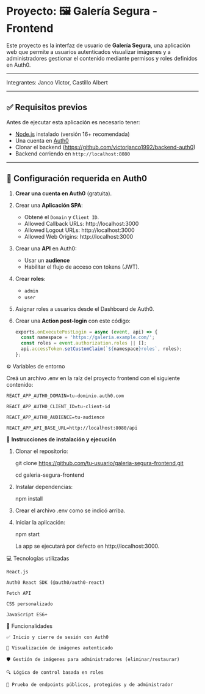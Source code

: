 # Proyecto: 🖼️ Galería Segura - Frontend

Este proyecto es la interfaz de usuario de **Galería Segura**, una aplicación web que permite a usuarios autenticados visualizar imágenes y a administradores gestionar el contenido mediante permisos y roles definidos en Auth0.

---

Integrantes: Janco Victor, Castillo Albert

---

## ✅ Requisitos previos

Antes de ejecutar esta aplicación es necesario tener:

- [Node.js](https://nodejs.org/) instalado (versión 16+ recomendada)
- Una cuenta en [Auth0](https://auth0.com)
- Clonar el backend (https://github.com/victorjanco1992/backend-auth0)
- Backend corriendo en `http://localhost:8080`

---

## 🔐 Configuración requerida en Auth0

1. **Crear una cuenta en Auth0** (gratuita).
2. Crear una **Aplicación SPA**:

   - Obtené el `Domain` y `Client ID`.
   - Allowed Callback URLs:
     http://localhost:3000
   - Allowed Logout URLs:
     http://localhost:3000
   - Allowed Web Origins:
     http://localhost:3000

3. Crear una **API** en Auth0:
   - Usar un **audience**
   - Habilitar el flujo de acceso con tokens (JWT).
4. Crear **roles**:
   - `admin`
   - `user`
5. Asignar roles a usuarios desde el Dashboard de Auth0.
6. Crear una **Action post-login** con este código:

   ```js
   exports.onExecutePostLogin = async (event, api) => {
     const namespace = 'https://galeria.example.com/';
     const roles = event.authorization.roles || [];
     api.accessToken.setCustomClaim(`${namespace}roles`, roles);
   };
   ```

⚙️ Variables de entorno

Creá un archivo .env en la raíz del proyecto frontend con el siguiente contenido:

    REACT_APP_AUTH0_DOMAIN=tu-dominio.auth0.com

    REACT_APP_AUTH0_CLIENT_ID=tu-client-id

    REACT_APP_AUTH0_AUDIENCE=tu-audience

    REACT_APP_API_BASE_URL=http://localhost:8080/api

🧪 **Instrucciones de instalación y ejecución**

1. Clonar el repositorio:

   git clone https://github.com/tu-usuario/galeria-segura-frontend.git

   cd galeria-segura-frontend

2. Instalar dependencias:

   npm install

3. Crear el archivo .env como se indicó arriba.

4. Iniciar la aplicación:

   npm start

   La app se ejecutará por defecto en http://localhost:3000.

💻 Tecnologías utilizadas

    React.js

    Auth0 React SDK (@auth0/auth0-react)

    Fetch API

    CSS personalizado

    JavaScript ES6+

🚧 Funcionalidades

    ✅ Inicio y cierre de sesión con Auth0

    🔐 Visualización de imágenes autenticado

    🛡️ Gestión de imágenes para administradores (eliminar/restaurar)

    🔍 Lógica de control basada en roles

    🧪 Prueba de endpoints públicos, protegidos y de administrador

